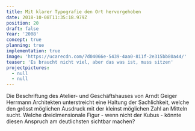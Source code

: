 ```yaml
---
title: Mit klarer Typografie den Ort hervorgehoben
date: 2018-10-08T11:35:18.979Z
position: 20
draft: false
Year: '2008'
concept: true
planning: true
implementation: true
image: 'https://ucarecdn.com/7d04066e-5439-4aa0-811f-2e315bb80a44/'
teaser: 'Es braucht nicht viel, aber das was ist, muss sitzen'
projectpictures:
  - null
  - null
---
```

Die Beschriftung des Atelier- und Geschäftshauses von Arndt Geiger Herrmann Architekten unterstreicht eine Haltung der Sachlichkeit, welche den grösst möglichen Ausdruck mit der kleinst möglichen Zahl an Mitteln sucht. Welche dreidimensionale Figur - wenn nicht der Kubus - könnte diesen Anspruch am deutlichsten sichtbar machen?
